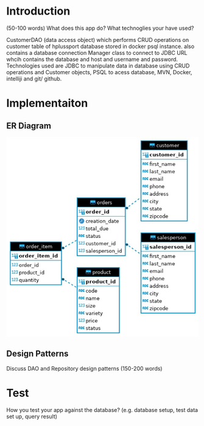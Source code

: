# Introduction
(50-100 words)
What does this app do? What technoglies your have used?

CustomerDAO (data access object) which performs CRUD operations on customer table of hplussport database stored in docker psql instance. also contains a database connection Manager class to connect to JDBC URL whcih contains the database and host and username and password.
Technologies used are JDBC to manipulate data in database using CRUD operations and Customer objects, PSQL to acess database, MVN, Docker, intelliji and git/ github.

# Implementaiton
## ER Diagram
![my image](../assets/ER-diagram.JPG)

## Design Patterns
Discuss DAO and Repository design patterns (150-200 words)



# Test
How you test your app against the database? (e.g. database setup, test data set up, query result)

